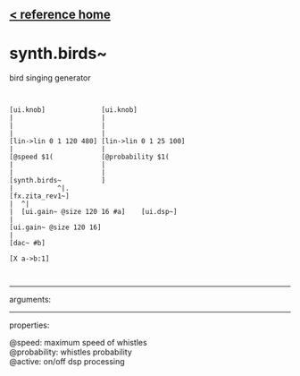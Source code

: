 [< reference home](ceammc_lib.html)
---

# synth.birds~


bird singing generator

```


[ui.knob]              [ui.knob]
|                      |
|                      |
|                      |
[lin->lin 0 1 120 480] [lin->lin 0 1 25 100]
|                      |
[@speed $1(            [@probability $1(
|                      |
|                      |
[synth.birds~          ]
|           ^|.
[fx.zita_rev1~]
|  ^|
|  [ui.gain~ @size 120 16 #a]    [ui.dsp~]
|
[ui.gain~ @size 120 16]
|
[dac~ #b]

[X a->b:1]

            
```

---
arguments:


---
properties:

@speed: 
            maximum speed of whistles<br>
@probability: 
            whistles probability<br>
@active: on/off dsp
            processing<br>

